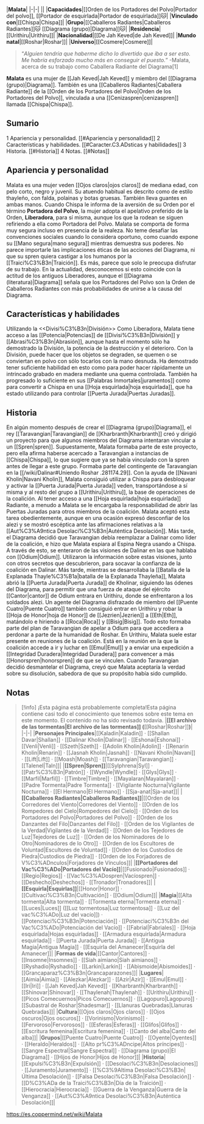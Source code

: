 

|**Malata**|
|-|-|
||
|**Capacidades**|[[Orden de los Portadores del Polvo\|Portador del polvo]], [[Portador de esquirlada\|Portador de esquirlada]]🐱︎|
|**Vinculado con**|[[Chispa\|Chispa]]|
|**Grupo**|[[Caballeros Radiantes\|Caballeros Radiantes]]🐱︎ [[Diagrama (grupo)\|Diagrama]]🐱︎|
|**Residencia**|[[Urithiru\|Urithiru]]|
|**Nacionalidad**|[[De Jah Keved\|de Jah Keved]]|
|**Mundo natal**|[[Roshar\|Roshar]]|
|**Universo**|[[Cosmere\|Cosmere]]|

>“*Alguien tendría que haberme dicho lo divertido que iba a ser esto. Me habría esforzado mucho más en conseguir el puesto.*”
\-Malata, acerca de su trabajo como Caballera Radiante del Diagrama[1]


**Malata** es una mujer de [[Jah Keved\|Jah Keved]] y miembro del [[Diagrama (grupo)\|Diagrama]]. También es una [[Caballeros Radiantes\|Caballera Radiante]] de la [[Orden de los Portadores del Polvo\|Orden de los Portadores del Polvo]], vinculada a una [[Cenizaspren\|cenizaspren]] llamada [[Chispa\|Chispa]].

## Sumario

1 Apariencia y personalidad. [[#Apariencia y personalidad]] 
2 Características y habilidades. [[#Caracter.C3.ADsticas y habilidades]] 
3 Historia. [[#Historia]] 
4 Notas. [[#Notas]] 


## Apariencia y personalidad
Malata es una mujer veden [[Ojos claros\|ojos claros]] de mediana edad, con pelo corto, negro y juvenil. Su atuendo habitual es descrito como de estilo thayleño, con falda, polainas y botas gruesas. También lleva guantes en ambas manos.
Cuando Chispa le informa de la aversión de su Orden por el término **Portadora del Polvo**, la mujer adopta el apelativo preferido de la Orden, **Liberadora**, para sí misma, aunque los que la rodean se siguen refiriendo a ella como Portadora del Polvo.
Malata se comporta de forma muy segura incluso en presencia de la realeza. No teme desafiar las convenciones sociales cuando lo considera oportuno, como cuando expone su [[Mano segura\|mano segura]] mientras demuestra sus poderes. No parece importarle las implicaciones éticas de las acciones del Diagrama, ni que su spren quiera castigar a los humanos por la [[Traici%C3%B3n\|Traición]]. Es más, parece que solo le preocupa disfrutar de su trabajo.
En la actualidad, desconocemos si esto coincide con la actitud de los antiguos Liberadores, aunque el [[Diagrama (literatura)\|Diagrama]] señala que los Portadores del Polvo son la Orden de Caballeros Radiantes con más probabilidades de unirse a la causa del Diagrama.

## Características y habilidades
  Utilizando la <<Divisi%C3%B3n\|División>>
Como Liberadora, Malata tiene acceso a las [[Potencia\|Potencias]] de [[Divisi%C3%B3n\|División]] y [[Abrasi%C3%B3n\|Abrasión]], aunque hasta el momento sólo ha demostrado la División, la potencia de la destrucción y el deterioro. Con la División, puede hacer que los objetos se degraden, se quemen o se conviertan en polvo con sólo tocarlos con la mano desnuda. Ha demostrado tener suficiente habilidad en esto como para poder hacer rápidamente un intrincado grabado en madera mediante una quema controlada.
También ha progresado lo suficiente en sus [[Palabras Inmortales\|juramentos]] como para convertir a Chispa en una [[Hoja esquirlada\|hoja esquirlada]], que ha estado utilizando para controlar [[Puerta Jurada\|Puertas Juradas]].

## Historia
En algún momento después de crear el [[Diagrama (grupo)\|Diagrama]], el rey [[Taravangian\|Taravangian]] de [[Kharbranth\|Kharbranth]] creó y dirigió un proyecto para que algunos miembros del Diagrama intentaran vincular a un [[Spren\|spren]]. Supuestamente, Malata formaba parte de este proyecto, pero ella afirma haberse acercado a Taravangian a instancias de [[Chispa\|Chispa]], lo que sugiere que ya se había vinculado con la spren antes de llegar a este grupo.
Formaba parte del contingente de Taravangian en la [[/wiki/Dalinar#Uniendo Roshar .281174.29]]. Con la ayuda de [[Navani Kholin\|Navani Kholin]], Malata consiguió utilizar a Chispa para desbloquear y activar la [[Puerta Jurada\|Puerta Jurada]] veden, transportándose a sí misma y al resto del grupo a [[Urithiru\|Urithiru]], la base de operaciones de la coalición.
Al tener acceso a una [[Hoja esquirlada\|hoja esquirlada]] Radiante, a menudo a Malata se le encargaba la responsabilidad de abrir las Puertas Juradas para otros miembros de la coalición. Malata aceptó esta tarea obedientemente, aunque en una ocasión expresó desconfiar de los alezi y se mostró escéptica ante las afirmaciones relativas a la [[Aut%C3%A9ntica Desolaci%C3%B3n\|Auténtica Desolación]].
Más tarde, el Diagrama decidió que Taravangian debía reemplazar a Dalinar como líder de la coalición, e hizo que Malata espiara al Espina Negra usando a Chispa. A través de esto, se enteraron de las visiones de Dalinar en las que hablaba con [[Odium\|Odium]]. Utilizaron la información sobre estas visiones, junto con otros secretos que descubrieron, para socavar la confianza de la coalición en Dalinar.
Más tarde, mientras se desarrollaba la [[Batalla de la Explanada Thayle%C3%B1a\|batalla de la Explanada Thayleña]], Malata abrió la [[Puerta Jurada\|Puerta Jurada]] de Kholinar, siguiendo las ódenes del Diagrama, para permitir que una fuerza de ataque del ejército [[Cantor\|cantor]] de Odium entrara en Urithiru, donde se enfrentaron a los soldados alezi. Un agente del Diagrama disfrazado de miembro del [[Puente Cuatro\|Puente Cuatro]] también consiguió entrar en Urithiru y robar la [[Hoja de Honor\|hoja de Honor]] de [[Jezrien\|Jezrien]] a [[Eth\|Eth]], matándolo e hiriendo a [[Roca\|Roca]] y [[Bisig\|Bisig]]. Todo esto formaba parte del plan de Taravangian de apelar a Odium para que accediera a perdonar a parte de la humanidad de Roshar.
En Urithiru, Malata suele estar presente en reuniones de la coalición. Está en la reunión en la que la coalición accede a ir y luchar en [[Emul\|Emul]] y a enviar una expedición a [[Integridad Duradera\|Integridad Duradera]] para convencer a más [[Honorspren\|honorspren]] de que se vinculen.
Cuando Taravangian decidió desmantelar el Diagrama, creyó que Malata aceptaría la verdad sobre su disolución, sabedora de que su propósito había sido cumplido.

## Notas

> [!info] ¡Esta página está probablemente completa!Esta página contiene casi todo el conocimiento que tenemos sobre este tema en este momento.
El contenido no ha sido revisado todavía.
|**[[El archivo de las tormentas\|El archivo de las tormentas]] (**[[Roshar\|Roshar]]**)**|
|-|-|
|**Personajes Principales**|[[Kaladin\|Kaladin]] · [[Shallan Davar\|Shallan]] · [[Dalinar Kholin\|Dalinar]] · [[Eshonai\|Eshonai]] · [[Venli\|Venli]] · [[Szeth\|Szeth]] · [[Adolin Kholin\|Adolin]] · [[Renarin Kholin\|Renarin]] · [[Jasnah Kholin\|Jasnah]] · [[Navani Kholin\|Navani]] · [[Lift\|Lift]] · [[Moash\|Moash]] · [[Taravangian\|Taravangian]] · [[Talenel\|Taln]]|
|**[[Spren\|Spren]]**|[[Sylphrena\|Syl]] · [[Patr%C3%B3n\|Patrón]] · [[Wyndle\|Wyndle]] · [[Glys\|Glys]] · [[Marfil\|Marfil]] · [[Timbre\|Timbre]] · [[Mayalaran\|Mayalaran]] · [[Padre Tormenta\|Padre Tormenta]] · [[Vigilante Nocturna\|Vigilante Nocturna]] · [[El Hermano\|El Hermano]] · [[Sja-anat\|Sja-anat]]|
|**[[Caballeros Radiantes\|Caballeros Radiantes]]**|[[Orden de los Corredores del Viento\|Corredores del Viento]] · [[Orden de los Rompedores del Cielo\|Rompedores del Cielo]] · [[Orden de los Portadores del Polvo\|Portadores del Polvo]] · [[Orden de los Danzantes del Filo\|Danzantes del Filo]] · [[Orden de los Vigilantes de la Verdad\|Vigilantes de la Verdad]] · [[Orden de los Tejedores de Luz\|Tejedores de Luz]] · [[Orden de los Nominadores de lo Otro\|Nominadores de lo Otro]] · [[Orden de los Escultores de Voluntad\|Escultores de Voluntad]] · [[Orden de los Custodios de Piedra\|Custodios de Piedra]] · [[Orden de los Forjadores de V%C3%ADnculos\|Forjadores de Vínculos]]|
|**[[Portadores del Vac%C3%ADo\|Portadores del Vacío]]**|[[Fusionado\|Fusionados]] · [[Regio\|Regios]] · [[Vac%C3%ADospren\|Vacíospren]] · [[Deshecho\|Deshechos]] · [[Tronador\|Tronadores]]|
|**[[Esquirla\|Esquirlas]]**|[[Honor\|Honor]] · [[Cultivaci%C3%B3n\|Cultivación]] · [[Odium\|Odium]]|
|**Magia**|[[Alta tormenta\|Alta tormenta]] · [[Tormenta eterna\|Tormenta eterna]] · [[Luces\|Luces]] ([[Luz tormentosa\|Luz tormentosa]] · [[Luz del vac%C3%ADo\|Luz del vacío]]) · [[Potenciaci%C3%B3n\|Potenciación]] · [[Potenciaci%C3%B3n del Vac%C3%ADo\|Potenciación del Vacío]] · [[Fabrial\|Fabriales]] · [[Hoja esquirlada\|Hojas esquirladas]] · [[Armadura esquirlada\|Armadura esquirlada]] · [[Puerta Jurada\|Puerta Jurada]] · [[Antigua Magia\|Antigua Magia]] · [[Esquirla del Amanecer\|Esquirla del Amanecer]]|
|**Formas de vida**|[[Cantor\|Cantores]] · [[Insomne\|Insomnes]] · [[Siah aimiano\|Siah aimianos]] · [[Ryshadio\|Ryshadio]] · [[Larkin\|Larkin]] · [[Abismoide\|Abismoides]] · [[Grancaparaz%C3%B3n\|Grancaparazones]]|
|**Lugares**|[[Aimia\|Aimia]] · [[Alezkar\|Alezkar]] · [[Azir\|Azir]] · [[Emul\|Emul]] · [[Iri\|Iri]] · [[Jah Keved\|Jah Keved]] · [[Kharbranth\|Kharbranth]] · [[Shinovar\|Shinovar]] · [[Thaylenah\|Thaylenah]] · [[Urithiru\|Urithiru]] · [[Picos Comecuernos\|Picos Comecuernos]] · [[Lagopuro\|Lagopuro]] · [[Subastral de Roshar\|Shadesmar]] · [[Llanuras Quebradas\|Llanuras Quebradas]]|
|**Cultura**|[[Ojos claros\|Ojos claros]] · [[Ojos oscuros\|Ojos oscuros]] · [[Vorinismo\|Vorinismo]] · [[Fervoroso\|Fervorosos]] · [[Esferas\|Esferas]] · [[Glifos\|Glifos]] · [[Escritura femenina\|Escritura femenina]] · [[Canto del alba\|Canto del alba]]|
|**Grupos**|[[Puente Cuatro\|Puente Cuatro]] · [[Oyente\|Oyentes]] · [[Heraldo\|Heraldos]] · [[Alto pr%C3%ADncipe\|Altos príncipes]] · [[Sangre Espectral\|Sangre Espectral]] · [[Diagrama (grupo)\|El Diagrama]] · [[Hijos de Honor\|Hijos de Honor]]|
|**Historia**|[[Expulsi%C3%B3n\|Expulsión]] · [[Desolaci%C3%B3n\|Desolaciones]] · [[Juramento\|Juramento]] · [[%C3%9Altima Desolaci%C3%B3n\|Última Desolación]] · [[Falsa Desolaci%C3%B3n\|Falsa Desolación]] · [[D%C3%ADa de la Traici%C3%B3n\|Día de la Traición]] · [[Hierocracia\|Hierocracia]] · [[Guerra de la Venganza\|Guerra de la Venganza]] · [[Aut%C3%A9ntica Desolaci%C3%B3n\|Auténtica Desolación]]|



https://es.coppermind.net/wiki/Malata
